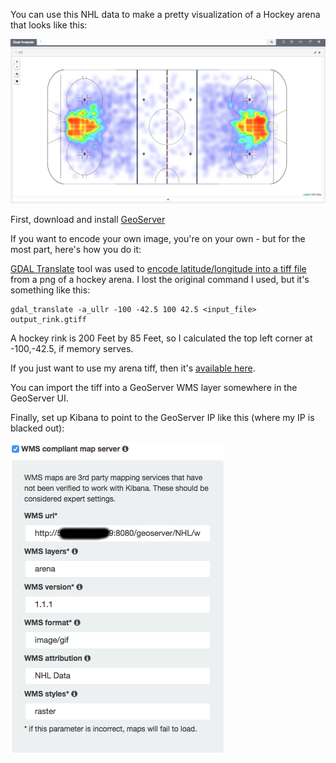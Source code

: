 
You can use this NHL data to make a pretty visualization of a Hockey arena that looks like this:

![Arena Viz](https://github.com/PhaedrusTheGreek/nhl-stats-elasticsearch/blob/master/geo-arena/arena-viz.png)

First, download and install [GeoServer](http://geoserver.org/)

If you want to encode your own image, you're on your own - but for the most part, here's how you do it:

[GDAL Translate](http://www.gdal.org/gdal_translate.html) tool was used to [encode latitude/longitude into a tiff file](http://gis.stackexchange.com/questions/118180/convert-png-to-geotiff-using-gdal) from a png of a hockey arena.  I lost the original command I used, but it's something like this:

```
gdal_translate -a_ullr -100 -42.5 100 42.5 <input_file> output_rink.gtiff
```

A hockey rink is 200 Feet by 85 Feet, so I calculated the top left corner at -100,-42.5, if memory serves.

If you just want to use my arena tiff, then it's [available here](https://github.com/PhaedrusTheGreek/nhl-stats-elasticsearch/blob/master/geo-arena/arena.tiff). 

You can import the tiff into a GeoServer WMS layer somewhere in the GeoServer UI.

Finally, set up Kibana to point to the GeoServer IP like this (where my IP is blacked out):

![Kibana Config](https://github.com/PhaedrusTheGreek/nhl-stats-elasticsearch/blob/master/geo-arena/kibana-settings.png)



